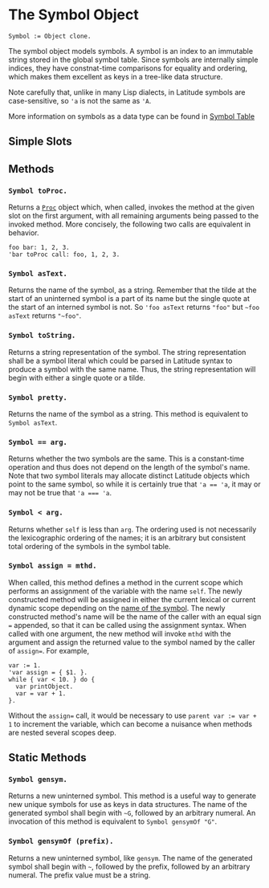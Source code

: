 
# The Symbol Object

    Symbol := Object clone.

The symbol object models symbols. A symbol is an index to an immutable
string stored in the global symbol table. Since symbols are internally
simple indices, they have constnat-time comparisons for equality and
ordering, which makes them excellent as keys in a tree-like data
structure.

Note carefully that, unlike in many Lisp dialects, in Latitude symbols
are case-sensitive, so `'a` is not the same as `'A`.

More information on symbols as a data type can be found
in [Symbol Table](../i_syntax_and_semantics/ch3_object.md#symbol-table)

## Simple Slots

## Methods

### `Symbol toProc.`

Returns a [`Proc`](proc.md) object which, when called, invokes the
method at the given slot on the first argument, with all remaining
arguments being passed to the invoked method. More concisely, the
following two calls are equivalent in behavior.

    foo bar: 1, 2, 3.
    'bar toProc call: foo, 1, 2, 3.

### `Symbol asText.`

Returns the name of the symbol, as a string. Remember that the tilde
at the start of an uninterned symbol is a part of its name but the
single quote at the start of an interned symbol is not. So `'foo
asText` returns `"foo"` but `~foo asText` returns `"~foo"`.

### `Symbol toString.`

Returns a string representation of the symbol. The string
representation shall be a symbol literal which could be parsed in
Latitude syntax to produce a symbol with the same name. Thus, the
string representation will begin with either a single quote or a
tilde.

### `Symbol pretty.`

Returns the name of the symbol as a string. This method is equivalent
to `Symbol asText`.

### `Symbol == arg.`

Returns whether the two symbols are the same. This is a constant-time
operation and thus does not depend on the length of the symbol's
name. Note that two symbol literals may allocate distinct Latitude
objects which point to the same symbol, so while it is certainly true
that `'a == 'a`, it may or may not be true that `'a === 'a`.

### `Symbol < arg.`

Returns whether `self` is less than `arg`. The ordering used is not
necessarily the lexicographic ordering of the names; it is an
arbitrary but consistent total ordering of the symbols in the symbol
table.

### `Symbol assign = mthd.`

When called, this method defines a method in the current scope which
performs an assignment of the variable with the name `self`. The newly
constructed method will be assigned in either the current lexical or
current dynamic scope depending on
the
[name of the symbol](../i_syntax_and_semantics/ch4_evaluation.md). The
newly constructed method's name will be the name of the caller with an
equal sign `=` appended, so that it can be called using the assignment
syntax. When called with one argument, the new method will invoke
`mthd` with the argument and assign the returned value to the symbol
named by the caller of `assign=`. For example,

    var := 1.
    'var assign = { $1. }.
    while { var < 10. } do {
      var printObject.
      var = var + 1.
    }.

Without the `assign=` call, it would be necessary to use `parent var
:= var + 1` to increment the variable, which can become a nuisance
when methods are nested several scopes deep.

## Static Methods

### `Symbol gensym.`

Returns a new uninterned symbol. This method is a useful way to
generate new unique symbols for use as keys in data structures. The
name of the generated symbol shall begin with `~G`, followed by an
arbitrary numeral. An invocation of this method is equivalent to
`Symbol gensymOf "G"`.

### `Symbol gensymOf (prefix).`

Returns a new uninterned symbol, like `gensym`. The name of the
generated symbol shall begin with `~`, followed by the prefix,
followed by an arbitrary numeral. The prefix value must be a string.
